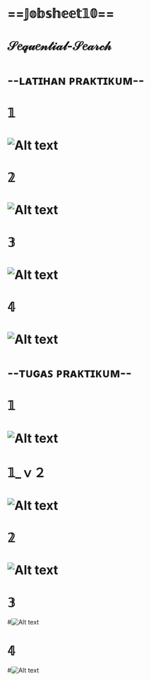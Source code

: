# ==𝕁𝕠𝕓𝕤𝕙𝕖𝕖𝕥𝟙𝟘== 
# 𝒮𝑒𝓆𝓊𝑒𝓃𝓉𝒾𝒶𝓁-𝒮𝑒𝒶𝓇𝒸𝒽

# --ʟᴀᴛɪʜᴀɴ ᴘʀᴀᴋᴛɪᴋᴜᴍ--
# 𝟙
# ![Alt text](https://github.com/Syihabuddinsanni/Jobsheet10_Sequential-Search/blob/master/LP1.png)

# 𝟚
# ![Alt text](https://github.com/Syihabuddinsanni/Jobsheet10_Sequential-Search/blob/master/LP2.png)

# 𝟛  
# ![Alt text](https://github.com/Syihabuddinsanni/Jobsheet10_Sequential-Search/blob/master/LP3.png)

# 𝟜
# ![Alt text](https://github.com/Syihabuddinsanni/Jobsheet10_Sequential-Search/blob/master/LP4.png)

# --ᴛᴜɢᴀꜱ ᴘʀᴀᴋᴛɪᴋᴜᴍ--
# 𝟙 
# ![Alt text](https://github.com/Syihabuddinsanni/Jobsheet10_Sequential-Search/blob/master/TP1.png)

# 𝟙_ｖ２

# ![Alt text](https://github.com/Syihabuddinsanni/Jobsheet10_Sequential-Search/blob/master/TP1_2.png)

# 𝟚
# ![Alt text](https://github.com/Syihabuddinsanni/Jobsheet10_Sequential-Search/blob/master/TP2.png)

# 𝟛
#![Alt text](https://github.com/Syihabuddinsanni/Jobsheet10_Sequential-Search/blob/master/TP3.png)

# 𝟜
#![Alt text](https://github.com/Syihabuddinsanni/Jobsheet10_Sequential-Search/blob/master/TP4.png)
